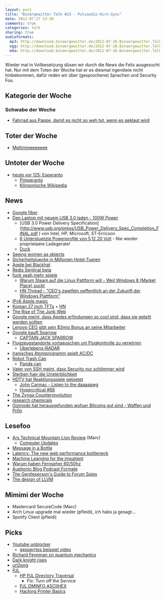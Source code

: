 ```yaml
---
layout: post
title: "Binärgewitter Talk #23 - Pulsaudio-Hirn-Sync"
date: 2012-07-27 13:30
comments: true
categories: talk
sharing: true
audioformats:
  mp3: http://download.binaergewitter.de/2012-07-26.Binaergewitter.Talk.23.mp3
  ogg: http://download.binaergewitter.de/2012-07-26.Binaergewitter.Talk.23.ogg
  m4a: http://download.binaergewitter.de/2012-07-26.Binaergewitter.Talk.23.m4a
---
```

Wieder mal in Vollbesetzung düsen wir durch die News die Felix ausgesucht hat. Nur mit dem Toten der Woche hat er es diesmal irgendwie nicht hinbekommen, dafür reden wir über (gesprochene) Sprachen und Security Foo.

## Kategorie der Woche

### Schwabe der Woche

- [Fahrrad aus Pappe, damit es nicht so weh tut, wenn es geklaut wird]( http://nocamels.com/2012/07/recycled-cardboard-bicycles-for-9/ )

## Toter der Woche

- [Meltimmeeeeeee]( http://www.golem.de/news/mobile-betriebssysteme-nokia-soll-meltemi-eingestampft-haben-1207-93465.html )

## Untoter der Woche

* [heute vor 125: Esperanto](http://www.zdf.de/ZDF/zdfportal/web/heute-Nachrichten/4672/23607064/6d99bd/Das-Linux-der-Sprachen.html )
  - [Pimperanto]( http://www.pimpo.de/pimpo.htm )
  - [Klingonische Wikipedia](http://klingon.wikia.com/ )

## News

- [Google fiber]( http://fiber.google.com/plans/residential/ ) 
- [Den Laptop mit neuem USB 3.0 laden - 100W Power]( http://www.techweekeurope.co.uk/news/usb-3-0-power-delivery-charging-86983 )
    - [USB 3.0 Power Delivery Specification]
(http://www.usb.org/press/USB_Power_Delivery_Spec_Completion_FINAL.pdf ) von Intel, HP, Microsoft, ST-Erricson
    - [6 Unterstuetzte Powerprofile von 5,12,20 Volt](http://semiaccurate.com/2012/07/23/100w-over-usb-is-here-with-the-new-power-delivery-spec/ ) - Nie wieder proprietaere Ladegerate!
    - [Duck]( http://assets.cantbeunseen.com/hashed_silo_content/silo_content/22917/resized/duck.jpg )
- [Seeing women as objects]( http://onlinelibrary.wiley.com/doi/10.1002/ejsp.1890/abstract )
- [Sicherheitsluecke in Millionen Hotel-Tueren]( http://www.forbes.com/sites/andygreenberg/2012/07/23/hacker-will-expose-potential-security-flaw-in-more-than-four-million-hotel-room-keycard-locks/ ) 
- [Apple bei Blackhat]( http://go.bloomberg.com/tech-blog/2012-07-24-apple-warms-up-to-hackers-plans-presentation-at-black-hat/ )
- [Redis Sentinal beta]( http://antirez.com/post/redis-sentinel-beta-released.html ) 
- [fuck yeah mehr spiele](http://www.pro-linux.de/news/1/18665/valve-chef-gabe-newell-will-alle-spiele-auf-linux-bringen.html )
    - [Warum Steam auf die Linux Pattform will - Weil Windows 8 (Market Place) suckt]( http://linux.slashdot.org/story/12/07/26/1249246/why-valve-wants-to-port-games-to-linux-because-windows-8-is-a-catastrophe )
    - [HN Thread - "CEO's zweifeln oeffentlich an der Zukunft der Windows Plattform"]( http://news.ycombinator.net/item?id=4293046 )
- [IPv6 Apple magic]( http://webdiary.com/tag/members-btmm-icloud-com/ )
- [Korean 27 inch TFTs]( http://techreport.com/articles.x/23291 ) + [HN]( http://news.ycombinator.com/item?id=4292450 )
- [The Rise of The Junk Web]( http://tech.slashdot.org/story/12/07/26/0412214/the-rise-of-the-junkweb-and-why-its-so-awesome )
- [Google meint, dass Apples erfindungen so cool sind, dass sie geteilt werden sollten]( http://allthingsd.com/20120720/google-claims-popularity-has-made-some-apple-patents-de-facto-essentials/ )
- [Lenovo CEO gibt sein $3mio Bonus an seine Mitarbeiter]( http://www.dailytech.com/Lenovo+CEO+Gives+Part+of+His+3+Million+USD+Bonus+to+10000+Employees/article25227.htm )
- [Google kauft Sparrow]( http://www.heise.de/newsticker/meldung/Google-kauft-App-Entwickler-Sparrow-1649196.html )
    * [CAPTAIN JACK SPARROW]( http://www.youtube.com/watch?v=GI6CfKcMhjY )
- [Flugzeugstandorte vortaeuschen  um Flugkontrolle zu verwirren]( http://www.forbes.com/sites/andygreenberg/2012/07/25/next-gen-air-traffic-control-vulnerable-to-hackers-spoofing-planes-out-of-thin-air/ )
    * [Überlebens-RADAR]( http://www.youtube.com/watch?v=uF39MjuY6ug )
- [Iranisches Atomprogramm spielt AC/DC]( http://news.ycombinator.net/item?id=4286696 )
- [Robot Trash Can]( http://hackaday.com/2012/07/20/robot-trash-can-catches-anything-you-throw-near-it/ )
    * [Panda can]( http://www.youtube.com/watch?v=8_JIKqSMIRQ )
- [Vater von SSH meint, dass Security nur schlimmer wird]( http://www.networkworld.com/news/2012/072512-blackhat-ylonen-261134.html )
- [Sterben fuer die Unsterblichkeit](http://www.gizmodo.de/2012/07/19/sterben-fur-die-unsterblichkeit-wissenschaftler-plant-selbstmord-zur-wiederauferstehung.html )
- [HDTV hat Reaktionsspiele getoetet]( http://boingboing.net/2012/07/20/hdtv-killed-the-twitch-gaming.html )
    * [John Carmac - Listen to the daaaaawg]( http://superuser.com/questions/419070/transatlantic-ping-faster-than-sending-a-pixel-to-the-screen )
    * [Hypercritical #68]( http://5by5.tv/hypercritical/68 )
- [The Zynga Counterrevolution]( http://www.mediumdifficulty.com/2012/07/11/0-xp-the-zynga-counterrevolution/ )
- [research chemicals](lol://drogen)
- [Gizmodo hat herausgefunden wofuer Bitcoins gut sind - Waffen und Pr0n]( http://gizmodo.com/5927379 )

## Lesefoo

- [Ars Technical Mountain Lion Review]( http://arstechnica.com/apple/2012/07/os-x-10-8/ ) (Marc)
    - [Computer Updates]( http://www.stickycomics.com/computer-update/ )
- [Message in a Bottle]( http://www.youtube.com/watch?v=NG8goJpbKk0 )
- [Latency: The new web performance bottleneck]( http://www.igvita.com/2012/07/19/latency-the-new-web-performance-bottleneck/ )
- [Machine Learning for the impatient]( http://www.aelag.com/147952673 )
- [Warum haben Fernseher 60/50hz]( http://hackaday.com/2012/07/24/hows-the-60hz-coming-from-your-wall/ )
- [Auphonic Blog Podcast Formate](https://auphonic.com/blog/2012/01/07/podcast-comparison-part-1-file-formats-and-bitrates/ )
- [The Gentleperson's Guide to Forum Spies]( http://cryptome.org/2012/07/gent-forum-spies.htm )
- [The design of LLVM]( http://www.drdobbs.com/architecture-and-design/the-design-of-llvm/240001128 )

## Mimimi der Woche

- Mastercard SecureCode (Marc)
- Arch Linux upgrade mal wieder (pfleidi), ich habs ja gesagt...
- Spotify Client (pfleidi)

## Picks

- [Youtube unblocker]( http://www.unblocker.yt/ )
    * [gesperrtes beispiel video](http://www.youtube.com/watch?v=CqGK1mpFvgQ )
- [Richard Feynman on quantum mechanics]( http://www.youtube.com/watch?v=xdZMXWmlp9g )
- [Dark knight rises]( http://www.imdb.com/title/tt1345836/ )
- [url2png]( url2png.com )
- [PJL]( http://de.wikipedia.org/wiki/Printer_Job_Language )
    - [HP PJL Directory Traversal]( http://h20000.www2.hp.com/bizsupport/TechSupport/Document.jsp?objectID=c02004333 )
        - Fix: Turn off the Service
    - [PJL DMINFO ASCIIHEX]( http://techref.massmind.org/techref/printer/hp/pmlfaq.htm )
    - [Hacking Printer Basics]( http://hackonadime.blogspot.de/2011/12/hacking-printers-pjl-basics.html )


